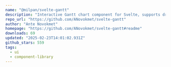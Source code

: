 ```yaml
---
name: "@milpan/svelte-gantt"
description: "Interactive Gantt chart component for Svelte, supports drag-n-drop, tree view."
repo_url: "https://github.com/ANovokmet/svelte-gantt"
author: "Ante Novokmet"
homepage: "https://github.com/ANovokmet/svelte-gantt#readme"
downloads: 69
updated: "2025-02-23T14:01:02.931Z"
github_stars: 559
tags: 
  - ui
  - component-library
---
```

